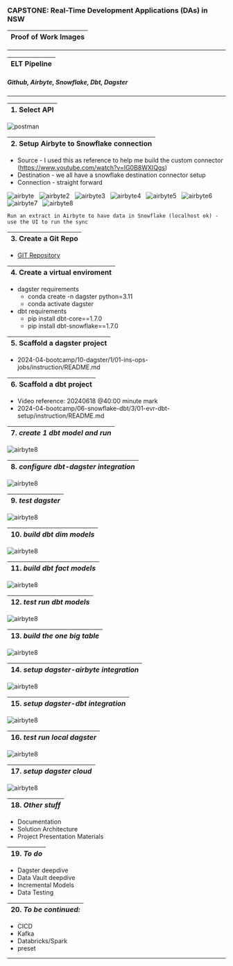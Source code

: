 ### CAPSTONE: Real-Time Development Applications (DAs) in NSW

| Proof of Work Images |
| -------------------- |

---

| ELT Pipeline |
| ------------ |

##### Github, Airbyte, Snowflake, Dbt, Dagster

---

| 1. Select API |
| ------------- |

![postman](docs/postman.png)

| 2. Setup Airbyte to Snowflake connection |
| ---------------------------------------- |

- Source - I used this as reference to help me build the custom connector (https://www.youtube.com/watch?v=IG0B8WXIQgs)
- Destination - we all have a snowflake destination connector setup
- Connection - straight forward

![airbyte](docs/airbyte.png)
&nbsp;
![airbyte2](docs/airbyte2.png)
&nbsp;
![airbyte3](docs/airbyte3.png)
&nbsp;
![airbyte4](docs/airbyte4.png)
&nbsp;
![airbyte5](docs/airbyte5.png)
&nbsp;
![airbyte6](docs/airbyte6.png)
&nbsp;
![airbyte7](docs/airbyte7.png)
&nbsp;
![airbyte8](docs/airbyte8.png)
&nbsp;

    Run an extract in Airbyte to have data in Snowflake (localhost ok) - use the UI to run the sync

| 3. Create a Git Repo |
| -------------------- |

- [GIT Repository](https://github.com/rockerben/dec_capstone/)

| 4. Create a virtual enviroment |
| ------------------------------ |

- dagster requirements
  - conda create -n dagster python=3.11
  - conda activate dagster
- dbt requirements
  - pip install dbt-core==1.7.0
  - pip install dbt-snowflake==1.7.0

| 5. Scaffold a dagster project |
| ----------------------------- |

- 2024-04-bootcamp/10-dagster/1/01-ins-ops-jobs/instruction/README.md

| 6. Scaffold a dbt project |
| ------------------------- |

- Video reference: 20240618 @40:00 minute mark
- 2024-04-bootcamp/06-snowflake-dbt/3/01-evr-dbt-setup/instruction/README.md

| 7. _create 1 dbt model and run_ |
| ------------------------------- |

![airbyte8](docs/airbyte8.png)
&nbsp;

| 8. _configure dbt-dagster integration_ |
| -------------------------------------- |

![airbyte8](docs/airbyte8.png)
&nbsp;

| 9. _test dagster_ |
| ----------------- |

![airbyte8](docs/airbyte8.png)
&nbsp;

| 10. _build dbt dim models_ |
| -------------------------- |

![airbyte8](docs/airbyte8.png)
&nbsp;

| 11. _build dbt fact models_ |
| --------------------------- |

![airbyte8](docs/airbyte8.png)
&nbsp;

| 12. _test run dbt models_ |
| ------------------------- |

![airbyte8](docs/airbyte8.png)
&nbsp;

| 13. _build the one big table_ |
| ----------------------------- |

![airbyte8](docs/airbyte8.png)
&nbsp;

| 14. _setup dagster-airbyte integration_ |
| --------------------------------------- |

![airbyte8](docs/airbyte8.png)
&nbsp;

| 15. _setup dagster-dbt integration_ |
| ----------------------------------- |

![airbyte8](docs/airbyte8.png)
&nbsp;

| 16. _test run local dagster_ |
| ---------------------------- |

![airbyte8](docs/airbyte8.png)
&nbsp;

| 17. _setup dagster cloud_ |
| ------------------------- |

![airbyte8](docs/airbyte8.png)
&nbsp;

| 18. _Other stuff_ |
| ----------------- |

- Documentation
- Solution Architecture
- Project Presentation Materials

| 19. _To do_ |
| ----------- |

- Dagster deepdive
- Data Vault deepdive
- Incremental Models
- Data Testing

| 20. _To be continued:_ |
| ---------------------- |

- CICD
- Kafka
- Databricks/Spark
- preset

---
